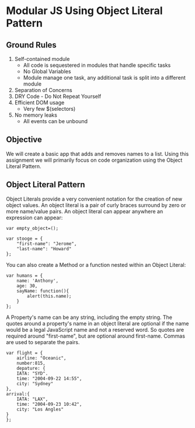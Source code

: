 # Modular JS Using Object Literal Pattern
## Ground Rules
1. Self-contained module
	- All code is sequestered in modules that handle specific tasks
	- No Global Variables
	- Module manage one task, any additional task is split into a different module
2. Separation of Concerns
3. DRY Code - Do Not Repeat Yourself
4. Efficient DOM usage
	- Very few $(selectors)
5. No memory leaks
	- All events can be unbound

## Objective
We will create a basic app that adds and removes names to a list. Using this assignment we will primarily focus on code organization using the Object Literal Pattern.

## Object Literal Pattern
Object Literals provide a very convenient notation for the creation of new object values. An object literal is a pair of curly braces surround by zero or more name/value pairs. An object literal can appear anywhere an expression can appear:

~~~~
var empty_object=();

var stooge = {
	"first-name": "Jerome",
	"last-name": "Howard"
};
~~~~

You can also create a Method or a function nested within an Object Literal:
~~~~
var humans = {
	name: 'Anthony',
	age: 30,
	sayName: function(){
		alert(this.name);
	}
};
~~~~


A Property's name can be any string, including the empty string. The quotes around a property's name in an object literal are optional if the name would be a legal JavaScript name and not a reserved word. So quotes are required around "first-name", but are optional around first-name. Commas are used to separate the pairs.
~~~~
var flight = {
	airline: "Oceanic",
	number:815,
	depature: {
	IATA: "SYD".
	time: "2004-09-22 14:55",
	city: "Sydney"
},
arrival:{
	IATA: "LAX",
	time: "2004-09-23 10:42",
	city: "Los Angles"
}
};
~~~~
